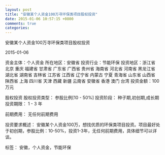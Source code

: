 ```yaml
---
layout: post
title: "安徽某个人资金100万寻环保类项目股权投资"
date: 2015-01-06 10:57:15 +0800
comments: true
categories: 
---
```

安徽某个人资金100万寻环保类项目股权投资



2015-01-06

资金主体：个人资金
所在地区：安徽省
投资行业：节能环保
投资地区：浙江省 北京 重庆 福建省 甘肃省 广东省 广西省 贵州省 海南省 河北省 河南省 黑龙江省 湖北省 湖南省 吉林省 江苏省 江西省 辽宁省 内蒙古 宁夏 青海省 山东省 山西省 陕西省 上海 四川省 天津 西藏 新疆 云南省 安徽省 香港 澳门 台湾
投资金额：100万元

股权投资
股权投资类型：
                            参股比例[10 - 50%] 
                                                                                投资阶段：
                            种子期,初创期,成长期 
                                                                                                                                        投资期限：
                            1 - 3 年

前期费用：
无任何前期费用

投资要求概述：
安徽某个人资金100万，想找优质的环保类项目投资。项目最好处于初创期，参股比例：10-50%，投资1-3年，无任何前期费用，具体细节可以详谈。

标签：
安徽，个人资金，节能环保

